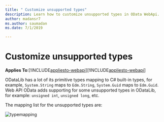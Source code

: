 ```yaml
---
title: " Customize unsupported types"
description: Learn how to customize unsupported types in OData WebApi. 
author: madansr7
ms.author: saumadan
ms.date: 7/1/2019

---
```

# Customize unsupported types
**Applies To**:[!INCLUDE[appliesto-webapi](../includes/appliesto-webapi-v7.md)][!INCLUDE[appliesto-webapi](../includes/appliesto-webapi-v6.md)]

ODataLib has a lot of its primitive types mapping to C# built-in types, for example, `System.String` maps to `Edm.String`, `System.Guid` maps to `Edm.Guid`.
Web API OData adds supporting for some unsupported types in ODataLib, for example: `unsigned int`, `unsigned long`, etc.
 
The mapping list for the unsupported types are:

![typemapping](/odata/assets/06-05-typemapping.png)
